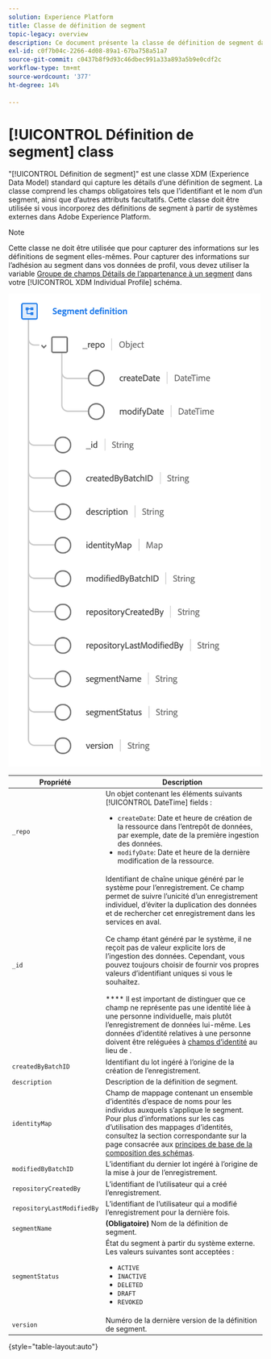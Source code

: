 ```yaml
---
solution: Experience Platform
title: Classe de définition de segment
topic-legacy: overview
description: Ce document présente la classe de définition de segment dans le modèle de données d’expérience (XDM).
exl-id: c0f7b04c-2266-4d08-89a1-67ba758a51a7
source-git-commit: c0437b8f9d93c46dbec991a33a893a5b9e0cdf2c
workflow-type: tm+mt
source-wordcount: '377'
ht-degree: 14%

---
```


# [!UICONTROL Définition de segment] class

&quot;[!UICONTROL Définition de segment]&quot; est une classe XDM (Experience Data Model) standard qui capture les détails d’une définition de segment. La classe comprend les champs obligatoires tels que l’identifiant et le nom d’un segment, ainsi que d’autres attributs facultatifs. Cette classe doit être utilisée si vous incorporez des définitions de segment à partir de systèmes externes dans Adobe Experience Platform.

>[!NOTE]
>
>Cette classe ne doit être utilisée que pour capturer des informations sur les définitions de segment elles-mêmes. Pour capturer des informations sur l’adhésion au segment dans vos données de profil, vous devez utiliser la variable [Groupe de champs Détails de l’appartenance à un segment](../field-groups/profile/segmentation.md) dans votre [!UICONTROL XDM Individual Profile] schéma.

![](../images/classes/segment-definition.png)

| Propriété | Description |
| --- | --- |
| `_repo` | Un objet contenant les éléments suivants [!UICONTROL DateTime] fields : <ul><li>`createDate`: Date et heure de création de la ressource dans l’entrepôt de données, par exemple, date de la première ingestion des données.</li><li>`modifyDate`: Date et heure de la dernière modification de la ressource.</li></ul> |
| `_id` | Identifiant de chaîne unique généré par le système pour l’enregistrement. Ce champ permet de suivre l’unicité d’un enregistrement individuel, d’éviter la duplication des données et de rechercher cet enregistrement dans les services en aval.<br><br>Ce champ étant généré par le système, il ne reçoit pas de valeur explicite lors de l’ingestion des données. Cependant, vous pouvez toujours choisir de fournir vos propres valeurs d’identifiant uniques si vous le souhaitez.<br><br>**** Il est important de distinguer que ce champ ne représente pas une identité liée à une personne individuelle, mais plutôt lʼenregistrement de données lui-même. Les données d’identité relatives à une personne doivent être reléguées à [champs d’identité](../schema/composition.md#identity) au lieu de . |
| `createdByBatchID` | Identifiant du lot ingéré à l’origine de la création de l’enregistrement. |
| `description` | Description de la définition de segment. |
| `identityMap` | Champ de mappage contenant un ensemble d’identités d’espace de noms pour les individus auxquels s’applique le segment. Pour plus d’informations sur les cas d’utilisation des mappages dʼidentités, consultez la section correspondante sur la page consacrée aux [principes de base de la composition des schémas](../schema/composition.md#identityMap). |
| `modifiedByBatchID` | L’identifiant du dernier lot ingéré à l’origine de la mise à jour de l’enregistrement. |
| `repositoryCreatedBy` | L’identifiant de l’utilisateur qui a créé l’enregistrement. |
| `repositoryLastModifiedBy` | L’identifiant de l’utilisateur qui a modifié l’enregistrement pour la dernière fois. |
| `segmentName` | **(Obligatoire)** Nom de la définition de segment. |
| `segmentStatus` | État du segment à partir du système externe. Les valeurs suivantes sont acceptées : <ul><li>`ACTIVE`</li><li>`INACTIVE`</li><li>`DELETED`</li><li>`DRAFT`</li><li>`REVOKED`</li></ul> |
| `version` | Numéro de la dernière version de la définition de segment. |

{style=&quot;table-layout:auto&quot;}
